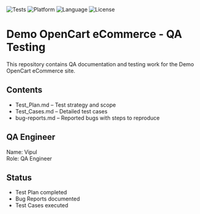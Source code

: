 
![Tests](https://img.shields.io/badge/tests-manual-blue)
![Platform](https://img.shields.io/badge/platform-OpenCart-green)
![Language](https://img.shields.io/badge/docs-Markdown-lightgrey)
![License](https://img.shields.io/badge/license-MIT-brightgreen)


# Demo OpenCart eCommerce - QA Testing

This repository contains QA documentation and testing work for the Demo OpenCart eCommerce site.  

## Contents
- Test_Plan.md – Test strategy and scope  
- Test_Cases.md – Detailed test cases  
- bug-reports.md – Reported bugs with steps to reproduce  

  

## QA Engineer
Name: Vipul  
Role: QA Engineer  

## Status
- Test Plan completed  
- Bug Reports documented  
- Test Cases executed  



